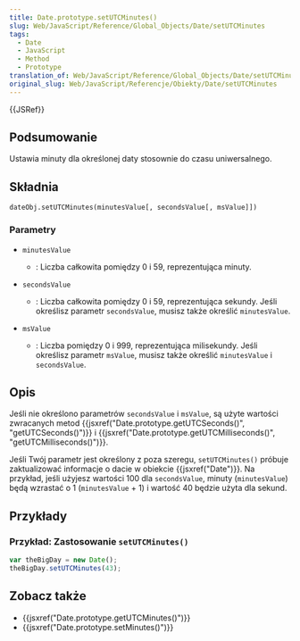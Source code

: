```yaml
---
title: Date.prototype.setUTCMinutes()
slug: Web/JavaScript/Reference/Global_Objects/Date/setUTCMinutes
tags:
  - Date
  - JavaScript
  - Method
  - Prototype
translation_of: Web/JavaScript/Reference/Global_Objects/Date/setUTCMinutes
original_slug: Web/JavaScript/Referencje/Obiekty/Date/setUTCMinutes
---
```

{{JSRef}}

## Podsumowanie

Ustawia minuty dla określonej daty stosownie do czasu uniwersalnego.

## Składnia

    dateObj.setUTCMinutes(minutesValue[, secondsValue[, msValue]])

### Parametry

- `minutesValue`
  - : Liczba całkowita pomiędzy 0 i 59, reprezentująca minuty.

- `secondsValue`
  - : Liczba całkowita pomiędzy 0 i 59, reprezentująca sekundy. Jeśli określisz parametr `secondsValue`, musisz także określić `minutesValue`.

- `msValue`
  - : Liczba pomiędzy 0 i 999, reprezentująca milisekundy. Jeśli określisz parametr `msValue`, musisz także określić `minutesValue` i `secondsValue`.

## Opis

Jeśli nie określono parametrów `secondsValue` i `msValue`, są użyte wartości zwracanych metod {{jsxref("Date.prototype.getUTCSeconds()", "getUTCSeconds()")}} i {{jsxref("Date.prototype.getUTCMilliseconds()", "getUTCMilliseconds()")}}.

Jeśli Twój parametr jest określony z poza szeregu, `setUTCMinutes()` próbuje zaktualizować informacje o dacie w obiekcie {{jsxref("Date")}}. Na przykład, jeśli użyjesz wartości 100 dla `secondsValue`, minuty (`minutesValue`) będą wzrastać o 1 (`minutesValue` + 1) i wartość 40 będzie użyta dla sekund.

## Przykłady

### Przykład: Zastosowanie `setUTCMinutes()`

```js
var theBigDay = new Date();
theBigDay.setUTCMinutes(43);
```

## Zobacz także

- {{jsxref("Date.prototype.getUTCMinutes()")}}
- {{jsxref("Date.prototype.setMinutes()")}}
